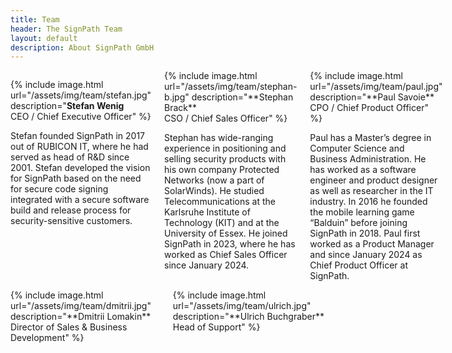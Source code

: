 ```yaml
---
title: Team
header: The SignPath Team
layout: default
description: About SignPath GmbH
---
```


<div class='columns'>

<div markdown="1">
	
	
{% include image.html url="/assets/img/team/stefan.jpg" description="**Stefan Wenig** <br/>CEO / Chief Executive Officer" %}

Stefan founded SignPath in 2017 out of RUBICON IT, where he had served as head of R&D since 2001. Stefan developed the vision for SignPath based on the need for secure code signing integrated with a secure software build and release process for security-sensitive customers.
</div>

<div markdown="1">
{% include image.html url="/assets/img/team/stephan-b.jpg" description="**Stephan Brack** <br/>CSO / Chief Sales Officer" %}

Stephan has wide-ranging experience in positioning and selling security products with his own company Protected Networks (now a part of SolarWinds). He studied Telecommunications at the Karlsruhe Institute of Technology (KIT) and at the University of Essex. He joined SignPath in 2023, where he has worked as Chief Sales Officer since January 2024.
</div>

<div markdown="1">
{% include image.html url="/assets/img/team/paul.jpg" description="**Paul Savoie** <br/>CPO / Chief Product Officer" %}

Paul has a Master’s degree in Computer Science and Business Administration. He has worked as a software engineer and product designer as well as researcher in the IT industry. In 2016 he founded the mobile learning game “Balduin” before joining SignPath in 2018. Paul first worked as a Product Manager and since January 2024 as Chief Product Officer at SignPath.
</div>

</div>

<div class="columns">
<div markdown="1">
{% include image.html url="/assets/img/team/dmitrii.jpg" description="**Dmitrii Lomakin** <br/>Director of Sales & Business Development" %}
</div>

<div markdown="1">
{% include image.html url="/assets/img/team/ulrich.jpg" description="**Ulrich Buchgraber** <br/>Head of Support" %}
</div>
</div>
